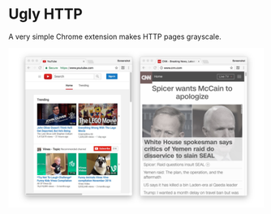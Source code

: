 # Ugly HTTP

A very simple Chrome extension makes HTTP pages grayscale.

![Screenshot with a colored HTTPS page and a grayscale HTTP page, side by side.](screenshot.jpeg)
